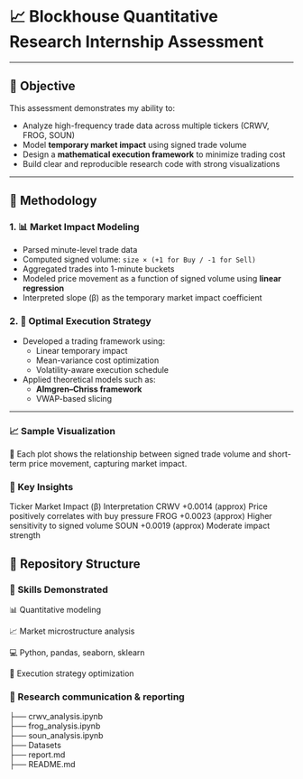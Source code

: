 # 📈 Blockhouse Quantitative Research Internship Assessment

---

## 🧠 Objective

This assessment demonstrates my ability to:
- Analyze high-frequency trade data across multiple tickers (CRWV, FROG, SOUN)
- Model **temporary market impact** using signed trade volume
- Design a **mathematical execution framework** to minimize trading cost
- Build clear and reproducible research code with strong visualizations

---

## 🔧 Methodology

### 1. 📊 Market Impact Modeling
- Parsed minute-level trade data
- Computed signed volume: `size × (+1 for Buy / -1 for Sell)`
- Aggregated trades into 1-minute buckets
- Modeled price movement as a function of signed volume using **linear regression**
- Interpreted slope (β) as the temporary market impact coefficient

### 2. 🧮 Optimal Execution Strategy
- Developed a trading framework using:
  - Linear temporary impact
  - Mean-variance cost optimization
  - Volatility-aware execution schedule
- Applied theoretical models such as:
  - **Almgren–Chriss framework**
  - VWAP-based slicing

---
### 📈 Sample Visualization
📍 Each plot shows the relationship between signed trade volume and short-term price movement, capturing market impact.


### 📌 Key Insights
Ticker	Market Impact (β)	Interpretation
CRWV	+0.0014 (approx)	Price positively correlates with buy pressure
FROG	+0.0023 (approx)	Higher sensitivity to signed volume
SOUN	+0.0019 (approx)	Moderate impact strength
## 📂 Repository Structure


### 🧠 Skills Demonstrated
📊 Quantitative modeling

📈 Market microstructure analysis

💻 Python, pandas, seaborn, sklearn

🧮 Execution strategy optimization

### 📄 Research communication & reporting


├── crwv_analysis.ipynb         
├── frog_analysis.ipynb        
├── soun_analysis.ipynb     
├── Datasets                   
├── report.md                   
├── README.md                   

